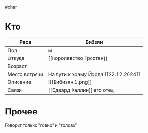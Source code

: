 #char 
# Кто

| Раса          | Бибзян                               |
| ------------- | ------------------------------------ |
| Пол           | м                                    |
| Откуда        | [[Королевство Гростен]]              |
| Возраст       |                                      |
| Место встречи | На пути к храму Йорда [[22.12.2024]] |
| Описание      | ![[Бибизян 1.png]]                     |
| Связи         | [[Эдвард Каллин]] его отец          |
# Прочее
Говорит только "говно" и "голова"